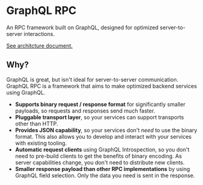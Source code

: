 # GraphQL RPC

An RPC framework built on GraphQL, designed for optimized server-to-server interactions.

[See architcture document.](docs/ARCH.md)

## Why?

GraphQL is great, but isn't ideal for server-to-server communication. GraphQL RPC is a framework that aims to make optimized backend services using GraphQL.

- **Supports binary request / response format** for significantly smaller payloads, so requests and responses send much faster.
- **Pluggable transport layer**, so your services can support transports other than HTTP.
- **Provides JSON capability**, so your services don't _need_ to use the binary format. This also allows you to develop and interact with your services with existing tooling.
- **Automatic request clients** using GraphQL Introspection, so you don't need to pre-build clients to get the benefits of binary encoding. As server capabilities change, you don't need to distribute new clients.
- **Smaller response payload than other RPC implementations** by using GraphQL field selection. Only the data you need is sent in the response.
